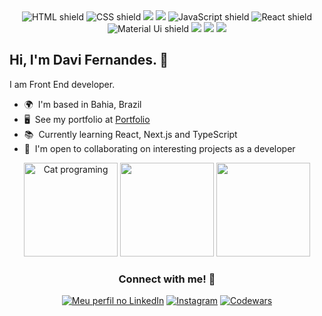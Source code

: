 <div align="center">
  <img src="https://img.shields.io/badge/HTML5-E34F26?style=for-the-badge&logo=html5&logoColor=white" alt="HTML shield">
  <img src="https://img.shields.io/badge/CSS3-1572B6?style=for-the-badge&logo=css3&logoColor=white" alt="CSS shield">
  <img src="https://img.shields.io/badge/sass-CC6699?style=for-the-badge&logo=sass&logoColor=white"/>
  <img src="https://img.shields.io/badge/Tailwind_CSS-38B2AC?style=for-the-badge&logo=tailwind-css&logoColor=white">
  <img src="https://img.shields.io/badge/JavaScript-F7DF1E?style=for-the-badge&logo=javascript&logoColor=black" alt="JavaScript shield">
  <img src="https://img.shields.io/badge/React-20232A?style=for-the-badge&logo=react&logoColor=61DAFB" alt="React shield"/>
  <img src="https://img.shields.io/badge/Material--UI-0081CB?style=for-the-badge&logo=material-ui&logoColor=white" alt="Material Ui shield">
  <img src="https://img.shields.io/badge/firebase-051e34?style=for-the-badge&logo=firebase&logoColor=FFCA28">
  <img src="https://img.shields.io/badge/Java-ED8B00?style=for-the-badge&logo=openjdk&logoColor=white">
  <img src="https://img.shields.io/badge/GitHub-100000?style=for-the-badge&logo=github&logoColor=white">
</div>

## Hi, I'm Davi Fernandes. :wave:
I am Front End developer.

*   🌍  I'm based in Bahia, Brazil
*   🖥️  See my portfolio at <a target="_blank" rel="noreferrer" href='https://davimgfx.vercel.app/'>Portfolio</a>
*   📚  Currently learning React, Next.js and TypeScript
*   🤝  I'm open to collaborating on interesting projects as a developer


<div align='center'>
  <img src="https://media.giphy.com/media/v1.Y2lkPTc5MGI3NjExam9pMGdqZXFmY3BjMGdsY3EzN3JrMXA1dWl3YmR1ZzBweXBwNXJneSZlcD12MV9pbnRlcm5hbF9naWZfYnlfaWQmY3Q9Zw/lJNoBCvQYp7nq/giphy.gif" height="150rem" alt="Cat programing"/>
  <img height="150rem" src="https://github-readme-stats.vercel.app/api/top-langs/?username=davimgfx&layout=compact&theme=dracula&count_private=true&hide_border=true"/>
  <img height="150rem" src="https://github-readme-stats.vercel.app/api?username=davimgfx&theme=dracula&count_private=true&hide_border=true&line_height=20"/>
</div>

<div align="center">
  
### Connect with me! 👨‍

</div>

<div align="center">
  <a href="https://www.linkedin.com/in/davifncosta/" target="_blank"><img src="https://img.shields.io/badge/LinkedIn-0077B5?style=for-the-badge&logo=linkedin&logoColor=white" alt="Meu perfil no LinkedIn"></a>
  <a href="https://www.instagram.com/davifn_/" target="_blank"><img src="https://img.shields.io/badge/Instagram-E4405F?style=for-the-badge&logo=instagram&logoColor=white" alt="Instagram"></a>
  <a href="https://www.codewars.com/users/davimgfx2" target="_blank"><img src="https://img.shields.io/badge/Codewars-B1361E?style=for-the-badge&logo=Codewars&logoColor=white" alt="Codewars"></a> 
</div>


